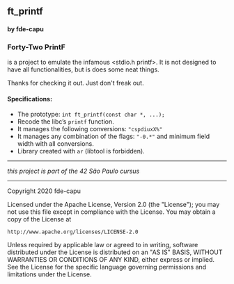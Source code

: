## ft_printf
#### by fde-capu

### Forty-Two PrintF
is a project to emulate the infamous <stdio.h printf>.
It is not designed to have all functionalities, but is does some neat things.

Thanks for checking it out. Just don't freak out.

#### Specifications:
- The prototype: `int ft_printf(const char *, ...);`
- Recode the libc’s `printf` function.
- It manages the following conversions: `"cspdiuxX%"`
- It manages any combination of the flags: `"-0.*"` and minimum field width with all conversions.
- Library created with `ar` (libtool is forbidden).

---

*this project is part of the 42 São Paulo cursus*

---

Copyright 2020 fde-capu

Licensed under the Apache License, Version 2.0 (the "License");
you may not use this file except in compliance with the License.
You may obtain a copy of the License at

    http://www.apache.org/licenses/LICENSE-2.0

Unless required by applicable law or agreed to in writing, software
distributed under the License is distributed on an "AS IS" BASIS,
WITHOUT WARRANTIES OR CONDITIONS OF ANY KIND, either express or implied.
See the License for the specific language governing permissions and
limitations under the License.

